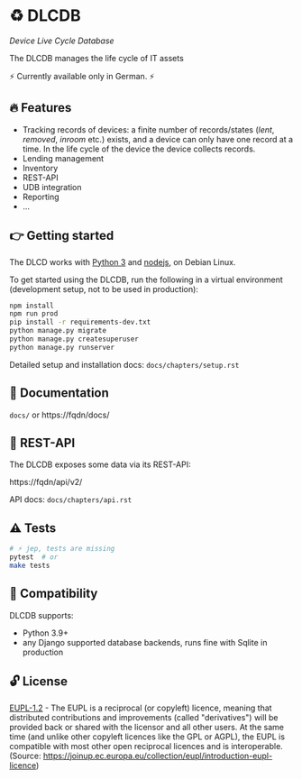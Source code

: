 # ♻ DLCDB

*Device Live Cycle Database*

The DLCDB manages the life cycle of IT assets

⚡ Currently available only in German. ⚡


## 🔥 Features

- Tracking records of devices: a finite number of records/states (*lent*, *removed*, *inroom* etc.) exists, and a device can only have one record at a time. In the life cycle of the device the device collects records.
- Lending management
- Inventory
- REST-API
- UDB integration
- Reporting
- ...

## 👉 Getting started

The DLCD works with [Python 3](https://www.python.org/downloads/) and [nodejs](https://nodejs.org/en/download/), on Debian Linux.

To get started using the DLCDB, run the following in a virtual environment (development setup, not to be used in production):

```bash
npm install
npm run prod
pip install -r requirements-dev.txt
python manage.py migrate
python manage.py createsuperuser
python manage.py runserver
```

Detailed setup and installation docs: `docs/chapters/setup.rst`

## 📖 Documentation

`docs/` or https://fqdn/docs/ 


## 📡 REST-API

The DLCDB exposes some data via its REST-API:

https://fqdn/api/v2/

API docs: `docs/chapters/api.rst`


## ⚠️ Tests

```bash
# ⚡ jep, tests are missing
pytest  # or
make tests
```


## 📌 Compatibility

DLCDB supports:

-   Python 3.9+
-   any Django supported database backends, runs fine with Sqlite in production


## 🔓 License

[EUPL-1.2](https://gitlab.gwdg.de/t.breitner/django-dlcdb/-/blob/main/LICENSE) - The EUPL is a reciprocal (or copyleft) licence, meaning that distributed contributions and improvements (called "derivatives") will be provided back or shared with the licensor and all other users. At the same time (and unlike other copyleft licences like the GPL or AGPL), the EUPL is compatible with most other open reciprocal licences and is interoperable. (Source: https://joinup.ec.europa.eu/collection/eupl/introduction-eupl-licence)
